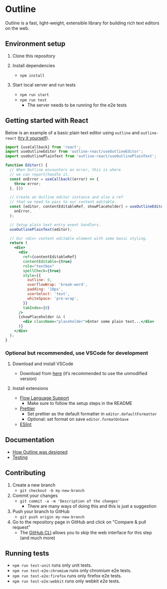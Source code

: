 # Outline

Outline is a fast, light-weight, extensible library for building rich text editors on the web.

## Environment setup

1. Clone this repository

2. Install dependencies
   - `npm install`

3. Start local server and run tests
   - `npm run start`
   - `npm run test`
     - The server needs to be running for the e2e tests

## Getting started with React

Below is an example of a basic plain text editor using `outline` and `outline-react` ([try it yourself](https://codesandbox.io/s/outline-plain-text-example-g932e)).


```jsx
import {useCallback} from 'react';
import useOutlineEditor from 'outline-react/useOutlineEditor';
import useOutlinePlainText from 'outline-react/useOutlinePlainText';

function Editor() {
  // When Outline encounters an error, this is where
  // we can report/handle it.
  const onError = useCallback((error) => {
    throw error;
  }, [])

  // Create an Outline editor instance and also a ref
  // that we need to pass to our content editable.
  const [editor, contentEditableRef, showPlaceholder] = useOutlineEditor(
    onError,
  );

  // Setup plain text entry event handlers.
  useOutlinePlainText(editor);

  // Our <div> content editable element with some basic styling.
  return (
    <div>
      <div
        ref={contentEditableRef}
        contentEditable={true}
        role="textbox"
        spellCheck={true}
        style={{
          outline: 0,
          overflowWrap: 'break-word',
          padding: '10px',
          userSelect: 'text',
          whiteSpace: 'pre-wrap',
        }}
        tabIndex={0}
      />
      {showPlaceholder && (
        <div className="placeholder">Enter some plain text...</div>
      )}
    </div>
  );
}
```

### Optional but recommended, use VSCode for development

1.  Download and install VSCode
    - Download from [here](https://code.visualstudio.com/download) (it’s recommended to use the unmodified version)

2. Install extensions
   - [Flow Language Support](https://marketplace.visualstudio.com/items?itemName=flowtype.flow-for-vscode)
     - Make sure to follow the setup steps in the README
   - [Prettier](https://marketplace.visualstudio.com/items?itemName=esbenp.prettier-vscode)
     - Set prettier as the default formatter in `editor.defaultFormatter`
     - Optional: set format on save `editor.formatOnSave`
   - [ESlint](https://marketplace.visualstudio.com/items?itemName=dbaeumer.vscode-eslint)

## Documentation

- [How Outline was designed](/docs/design.md)
- [Testing](/docs/testing.md)

## Contributing

1. Create a new branch
   - `git checkout -b my-new-branch`
2. Commit your changes
   - `git commit -a -m 'Description of the changes'`
     - There are many ways of doing this and this is just a suggestion
3. Push your branch to GitHub
   - `git push origin my-new-branch`
4. Go to the repository page in GitHub and click on "Compare & pull request"
   - The [GitHub CLI](https://cli.github.com/manual/gh_pr_create) allows you to skip the web interface for this step (and much more)

## Running tests

* `npm run test-unit` runs only unit tests.
* `npm run test-e2e:chromium` runs only chromium e2e tests.
* `npm run test-e2e:firefox` runs only firefox e2e tests.
* `npm run test-e2e:webkit` runs only webkit e2e tests.
